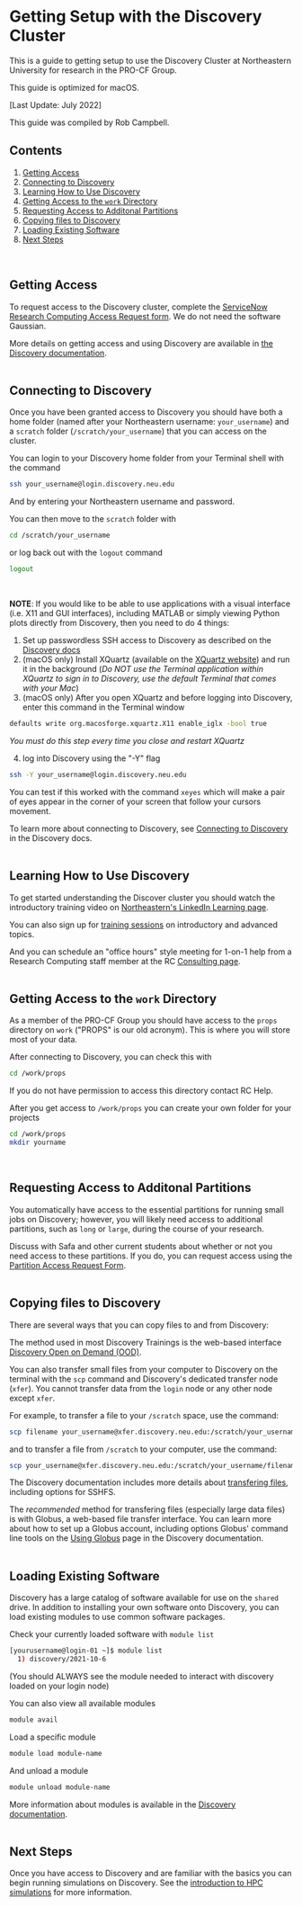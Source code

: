 # Getting Setup with the Discovery Cluster

This is a guide to getting setup to use the Discovery Cluster at Northeastern University for research in the PRO-CF Group.

This guide is optimized for macOS.

[Last Update: July 2022]

This guide was compiled by Rob Campbell.

## Contents
1. [Getting Access](/09-Accessing-Discovery.md#getting-access)
2. [Connecting to Discovery](/09-Accessing-Discovery.md#connecting-to-discovery)
3. [Learning How to Use Discovery](/09-Accessing-Discovery.md#learning-how-to-use-discovery)
4. [Getting Access to the `work` Directory](/09-Accessing-Discovery.md#getting-access-to-the-work-directory)
5. [Requesting Access to Additonal Partitions](/09-Accessing-Discovery.md#requesting-access-to-additonal-partitions)
6. [Copying files to Discovery](/09-Accessing-Discovery.md#copying-files-to-discovery)
7. [Loading Existing Software](/09-Accessing-Discovery.md#loading-existing-software)
8. [Next Steps](/09-Accessing-Discovery.md#next-steps)
<br>

## Getting Access

To request access to the Discovery cluster, complete the [ServiceNow Research Computing Access Request form](https://service.northeastern.edu/tech?id=sc_cat_item&sys_id=0ae24596db535fc075892f17d496199c). We do not need the software Gaussian.

More details on getting access and using Discovery are available in [the Discovery documentation](https://rc-docs.northeastern.edu/en/latest/get_started/get_access.html).
<br>
<br>
## Connecting to Discovery

Once you have been granted access to Discovery you should have both a home folder (named after your Northeastern username: `your_username`) and a `scratch` folder (`/scratch/your_username`) that you can access on the cluster.

You can login to your Discovery home folder from your Terminal shell with the command
```bash
ssh your_username@login.discovery.neu.edu
```
And by entering your Northeastern username and password.

You can then move to the `scratch` folder with
```bash
cd /scratch/your_username
```
or log back out with the `logout` command
```bash
logout
```
<br>

**NOTE**: If you would like to be able to use applications with a visual interface (i.e. X11 and GUI interfaces), including MATLAB or simply viewing Python plots directly from Discovery, then you need to do 4 things:

1. Set up passwordless SSH access to Discovery as described on the [Discovery docs](https://rc-docs.northeastern.edu/en/latest/first_steps/connect_mac.html#passwordless-ssh) 
2. (macOS only) Install XQuartz (available on the [XQuartz website](https://www.xquartz.org/)) and run it in the background (*Do NOT use the Terminal application within XQuartz to sign in to Discovery, use the default Terminal that comes with your Mac*)
3. (macOS only) After you open XQuartz and before logging into Discovery, enter this command in the Terminal window
```bash
defaults write org.macosforge.xquartz.X11 enable_iglx -bool true
```
*You must do this step every time you close and restart XQuartz*

4. log into Discovery using the "-Y" flag
```bash
ssh -Y your_username@login.discovery.neu.edu
```
You can test if this worked with the command `xeyes` which will make a pair of eyes appear in the corner of your screen that follow your cursors movement.

To learn more about connecting to Discovery, see [Connecting to Discovery](https://rc-docs.northeastern.edu/en/latest/get_started/connect.html#mac) in the Discovery docs.
<br>
<br>
## Learning How to Use Discovery

To get started understanding the Discover cluster you should watch the introductory training video on [Northeastern's LinkedIn Learning page](https://www.linkedin.com/checkpoint/enterprise/login/74653650?pathWildcard=74653650&application=learning&redirect=https%3A%2F%2Fwww%2Elinkedin%2Ecom%2Flearning%2Fcontent%2F1139340%3Fu%3D74653650).

You can also sign up for [training sessions](https://rc.northeastern.edu/support/training/) on introductory and advanced topics.

And you can schedule an "office hours" style meeting for 1-on-1 help from a Research Computing staff member at the RC [Consulting page](https://rc.northeastern.edu/support/consulting/).
<br>
<br>
## Getting Access to the `work` Directory

As a member of the PRO-CF Group you should have access to the `props` directory on `work` ("PROPS" is our old acronym). This is where you will store most of your data.

After connecting to Discovery, you can check this with
```bash
cd /work/props
```

If you do not have permission to access this directory contact RC Help.

After you get access to `/work/props` you can create your own folder for your projects
```bash
cd /work/props
mkdir yourname
```
<br>

## Requesting Access to Additonal Partitions

You automatically have access to the essential partitions for running small jobs on Discovery; however, you will likely need access to additional partitions, such as `long` or `large`, during the course of your research.

Discuss with Safa and other current students about whether or not you need access to these partitions. If you do, you can request access using the [Partition Access Request Form](https://service.northeastern.edu/tech?id=sc_cat_item&sys_id=0c34d402db0b0010a37cd206ca9619b7).
<br>
<br>
## Copying files to Discovery

There are several ways that you can copy files to and from Discovery:

The method used in most Discovery Trainings is the web-based interface [Discovery Open on Demand (OOD)](https://ood.discovery.neu.edu/pun/sys/dashboard).

You can also transfer small files from your computer to Discovery on the terminal with the `scp` command and Discovery's dedicated transfer node (`xfer`). You cannot transfer data from the `login` node or any other node except `xfer`.

For example, to transfer a file to your `/scratch` space, use the command:
```bash
scp filename your_username@xfer.discovery.neu.edu:/scratch/your_username/
```
and to transfer a file from `/scratch` to your computer, use the command:
```bash
scp your_username@xfer.discovery.neu.edu:/scratch/your_username/filename .
```
The Discovery documentation includes more details about [transfering files](https://rc-docs.northeastern.edu/en/latest/using-discovery/transferringdata.html), including options for SSHFS.

The *recommended* method for transfering files (especially large data files) is with Globus, a web-based file transfer interface. You can learn more about how to set up a Globus account, including options Globus' command line tools on the [Using Globus](https://rc-docs.northeastern.edu/en/latest/using-discovery/globus.html#using-globus) page in the Discovery documentation.
<br>
<br>
## Loading Existing Software

Discovery has a large catalog of software available for use on the `shared` drive. In addition to installing your own software onto Discovery, you can load existing modules to use common software packages.

Check your currently loaded software with `module list`
```bash
[yourusername@login-01 ~]$ module list
  1) discovery/2021-10-6
```
(You should ALWAYS see the module needed to interact with discovery loaded on your login node)

You can also view all available modules
```bash
module avail
```
Load a specific module
```bash
module load module-name
```
And unload a module
```bash
module unload module-name
```
More information about modules is available in the [Discovery documentation](https://rc-docs.northeastern.edu/en/latest/software/modules.html).
<br>
<br>
## Next Steps

Once you have access to Discovery and are familiar with the basics you can begin running simulations on Discovery. See the [introduction to HPC simulations](/10-Slurm-and-Disco.md) for more information.

